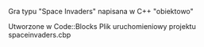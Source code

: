 Gra typu "Space Invaders" napisana w C++ "obiektowo" 

Utworzone w Code::Blocks
Plik uruchomieniowy projektu spaceinvaders.cbp
